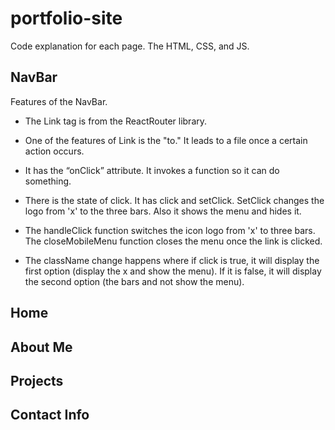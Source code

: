 # portfolio-site
Code explanation for each page. The HTML, CSS, and JS.

<h2>NavBar</h2>
Features of the NavBar.

- The Link tag is from the ReactRouter library. 

- One of the features of Link is the "to." It leads to a file once a certain action occurs. 

- It has the “onClick” attribute. It invokes a function so it can do something.

- There is the state of click. It has click and setClick. SetClick changes the logo from 'x' to the three bars. Also it shows the menu and hides it.

- The handleClick function switches the icon logo from 'x' to three bars. The closeMobileMenu function closes the menu once the link is clicked.

- The className change happens where if click is true, it will display the first option (display the x and show the menu). If it is false, it will display the second option (the bars and not show the menu).

<h2>Home</h2>

<h2>About Me</h2>

<h2>Projects</h2>

<h2>Contact Info</h2>
